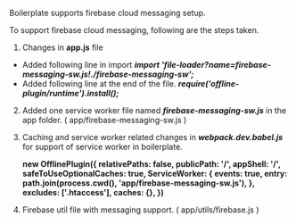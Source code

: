 Boilerplate supports firebase cloud messaging setup. 

To support firebase cloud messaging, following are the steps taken. 

1. Changes in **app.js** file
- Added following line in import
***import 'file-loader?name=firebase-messaging-sw.js!./firebase-messaging-sw';***
- Added following line at the end of the file.
***require('offline-plugin/runtime').install();***

2. Added one service worker file named ***firebase-messaging-sw.js*** in the app folder. (  app/firebase-messaging-sw.js )
3. Caching and service worker related changes in ***webpack.dev.babel.js*** for support of service worker in boilerplate.

    **new OfflinePlugin({
      relativePaths: false,
      publicPath: '/',
      appShell: '/',
      safeToUseOptionalCaches: true,
      ServiceWorker: {
        events: true,
        entry: path.join(process.cwd(), 'app/firebase-messaging-sw.js'),
      },
      excludes: ['.htaccess'],
      caches: {},
    })**

4. Firebase util file with messaging support. ( app/utils/firebase.js )

